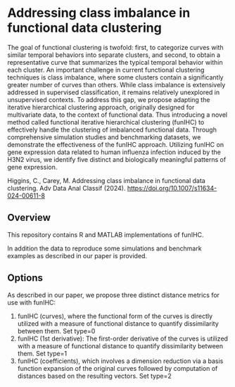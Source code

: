 # Addressing class imbalance in functional data clustering
The goal of functional clustering is twofold: first, to categorize curves with similar temporal behaviors into separate clusters, and second, to obtain a representative curve that summarizes the typical temporal behavior within each cluster. An important challenge in current functional clustering techniques is class imbalance, where some clusters contain a significantly greater number of curves than others. While class imbalance is extensively addressed in supervised classification, it remains relatively unexplored in unsupervised contexts. To address this gap, we propose adapting the iterative hierarchical clustering approach, originally designed for multivariate data, to the context of functional data. Thus introducing a novel method called functional iterative hierarchical clustering (funIHC) to effectively handle the clustering of imbalanced functional data. Through comprehensive simulation studies and benchmarking datasets, we demonstrate the effectiveness of the funIHC approach. Utilizing funIHC on gene expression data related to human influenza infection induced by the H3N2 virus, we identify five distinct and biologically meaningful patterns of gene expression. 

Higgins, C., Carey, M. Addressing class imbalance in functional data clustering. Adv Data Anal Classif (2024). https://doi.org/10.1007/s11634-024-00611-8


## Overview
This repository contains R and MATLAB implementations of funIHC.

In addition the data to reproduce some simulations and benchmark examples as described in our paper is provided. 


## Options
As described in our paper, we propose three distinct distance metrics for use with
funIHC:
1. funIHC (curves), where the functional form of the curves is directly utilized with
a measure of functional distance to quantify dissimilarity between them. Set type=0
2. funIHC (1st derivative): The first-order derivative of the curves is utilized with
a measure of functional distance to quantify dissimilarity between them. Set type=1
3. funIHC (coefficients), which involves a dimension reduction via a basis function
expansion of the original curves followed by computation of distances based on
the resulting vectors. Set type=2
